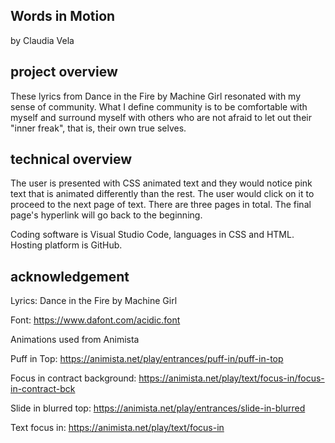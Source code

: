 ## Words in Motion

by Claudia Vela
 
 ## project overview
 These lyrics from Dance in the Fire by Machine Girl resonated with my sense of community. What I define community is to be comfortable with myself and surround myself with others who are not afraid to let out their "inner freak", that is, their own true selves.

 ## technical overview
 The user is presented with CSS animated text and they would notice pink text that is animated differently than the rest. The user would click on it to proceed to the next page of text. There are three pages in total. The final page's hyperlink will go back to the beginning. 

 Coding software is Visual Studio Code, languages in CSS and HTML. Hosting platform is GitHub.


## acknowledgement

Lyrics: Dance in the Fire by Machine Girl

Font: https://www.dafont.com/acidic.font 

Animations used from Animista

Puff in Top: https://animista.net/play/entrances/puff-in/puff-in-top

Focus in contract background: https://animista.net/play/text/focus-in/focus-in-contract-bck 

Slide in blurred top: https://animista.net/play/entrances/slide-in-blurred

Text focus in: https://animista.net/play/text/focus-in











